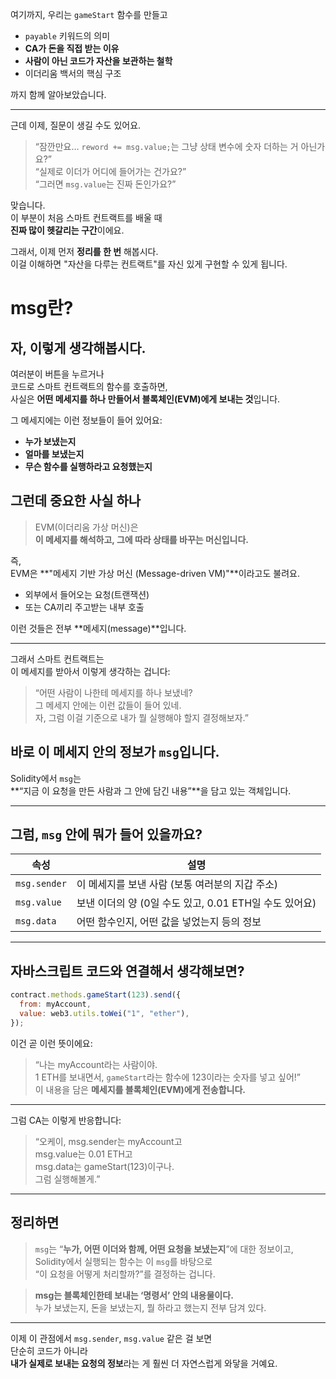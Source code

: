 여기까지, 우리는 `gameStart` 함수를 만들고

- `payable` 키워드의 의미
- **CA가 돈을 직접 받는 이유**
- **사람이 아닌 코드가 자산을 보관하는 철학**
- 이더리움 백서의 핵심 구조

까지 함께 알아보았습니다.

---

근데 이제, 질문이 생길 수도 있어요.

> “잠깐만요… `reword += msg.value;`는 그냥 상태 변수에 숫자 더하는 거 아닌가요?”  
> “실제로 이더가 어디에 들어가는 건가요?”  
> “그러면 `msg.value`는 진짜 돈인가요?”

맞습니다.  
이 부분이 처음 스마트 컨트랙트를 배울 때  
**진짜 많이 헷갈리는 구간**이에요.

그래서, 이제 먼저 **정리를 한 번** 해봅시다.  
이걸 이해하면 "자산을 다루는 컨트랙트"를 자신 있게 구현할 수 있게 됩니다.

# msg란?

## 자, 이렇게 생각해봅시다.

여러분이 버튼을 누르거나  
코드로 스마트 컨트랙트의 함수를 호출하면,  
사실은 **어떤 메세지를 하나 만들어서 블록체인(EVM)에게 보내는 것**입니다.

그 메세지에는 이런 정보들이 들어 있어요:

- **누가 보냈는지**
- **얼마를 보냈는지**
- **무슨 함수를 실행하라고 요청했는지**

## 그런데 중요한 사실 하나

> EVM(이더리움 가상 머신)은  
> **이 메세지를 해석하고, 그에 따라 상태를 바꾸는 머신입니다.**

즉,  
EVM은 **"메세지 기반 가상 머신 (Message-driven VM)"**이라고도 불려요.

- 외부에서 들어오는 요청(트랜잭션)
- 또는 CA끼리 주고받는 내부 호출

이런 것들은 전부 **메세지(message)**입니다.

---

그래서 스마트 컨트랙트는  
이 메세지를 받아서 이렇게 생각하는 겁니다:

> “어떤 사람이 나한테 메세지를 하나 보냈네?  
> 그 메세지 안에는 이런 값들이 들어 있네.  
> 자, 그럼 이걸 기준으로 내가 뭘 실행해야 할지 결정해보자.”

## 바로 이 메세지 안의 정보가 `msg`입니다.

Solidity에서 `msg`는  
**“지금 이 요청을 만든 사람과 그 안에 담긴 내용”**을 담고 있는 객체입니다.

---

## 그럼, `msg` 안에 뭐가 들어 있을까요?

| 속성         | 설명                                                   |
| ------------ | ------------------------------------------------------ |
| `msg.sender` | 이 메세지를 보낸 사람 (보통 여러분의 지갑 주소)        |
| `msg.value`  | 보낸 이더의 양 (0일 수도 있고, 0.01 ETH일 수도 있어요) |
| `msg.data`   | 어떤 함수인지, 어떤 값을 넣었는지 등의 정보            |

---

## 자바스크립트 코드와 연결해서 생각해보면?

```js
contract.methods.gameStart(123).send({
  from: myAccount,
  value: web3.utils.toWei("1", "ether"),
});
```

이건 곧 이런 뜻이에요:

> “나는 myAccount라는 사람이야.  
> 1 ETH를 보내면서, `gameStart`라는 함수에 123이라는 숫자를 넣고 싶어!”  
> 이 내용을 담은 **메세지를 블록체인(EVM)에게 전송합니다.**

---

그럼 CA는 이렇게 반응합니다:

> “오케이, msg.sender는 myAccount고  
> msg.value는 0.01 ETH고  
> msg.data는 gameStart(123)이구나.  
> 그럼 실행해볼게.”

---

## 정리하면

> `msg`는 “**누가, 어떤 이더와 함께, 어떤 요청을 보냈는지**”에 대한 정보이고,  
> Solidity에서 실행되는 함수는 이 `msg`를 바탕으로  
> “이 요청을 어떻게 처리할까?”를 결정하는 겁니다.

> **msg는 블록체인한테 보내는 ‘명령서’ 안의 내용물이다.**  
> 누가 보냈는지, 돈을 보냈는지, 뭘 하라고 했는지 전부 담겨 있다.

---

이제 이 관점에서 `msg.sender`, `msg.value` 같은 걸 보면  
단순히 코드가 아니라  
**내가 실제로 보내는 요청의 정보**라는 게 훨씬 더 자연스럽게 와닿을 거예요.

